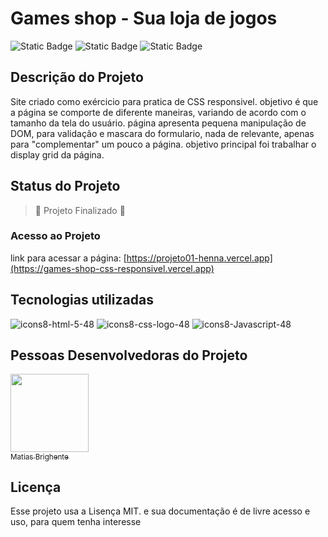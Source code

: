 # Games shop -  Sua loja de jogos 
![Static Badge](https://img.shields.io/badge/Status-conclu%C3%ADdo-green?style=plastic)
![Static Badge](https://img.shields.io/badge/Release-May-pistache?style=plastic)
![Static Badge](https://img.shields.io/badge/License-MIT%20license-orange?style=plastic)

  ## Descrição do Projeto
  
  Site criado como exércicio para pratica de CSS responsivel. objetivo é que a página se comporte de diferente maneiras, variando de acordo com o tamanho  da tela do usuário.
  página apresenta pequena manipulação de DOM, para validação e mascara do formulario, nada de relevante, apenas para "complementar" um pouco a página. objetivo principal foi trabalhar o display grid da página. 

  ## Status do Projeto

  > :construction: Projeto Finalizado :construction:

  ### Acesso ao Projeto

  link para acessar a página: [https://projeto01-henna.vercel.app](https://games-shop-css-responsivel.vercel.app)

  ## Tecnologias utilizadas

  ![icons8-html-5-48](https://github.com/user-attachments/assets/37957cb0-6ddc-46bd-aae8-0248cca9d8cb)
  ![icons8-css-logo-48](https://github.com/user-attachments/assets/ad125d4f-9ffe-4c91-8af1-4e029fd561bf)
  ![icons8-Javascript-48](https://img.icons8.com/?size=48&id=PXTY4q2Sq2lG&format=png&color=000000)

  ## Pessoas Desenvolvedoras do Projeto

  [<img loading="lazy" src="https://avatars.githubusercontent.com/u/170382937?s=400&u=e5573119e2c88e2051ffe80c4604e98e87f86e04&v=4" width=125><br><sub>Matias Brighente</sub>](https://github.com/MatiasBrighent)

  ## Licença

  Esse projeto usa a Lisença MIT. e sua documentação é de livre acesso e uso, para quem tenha interesse
